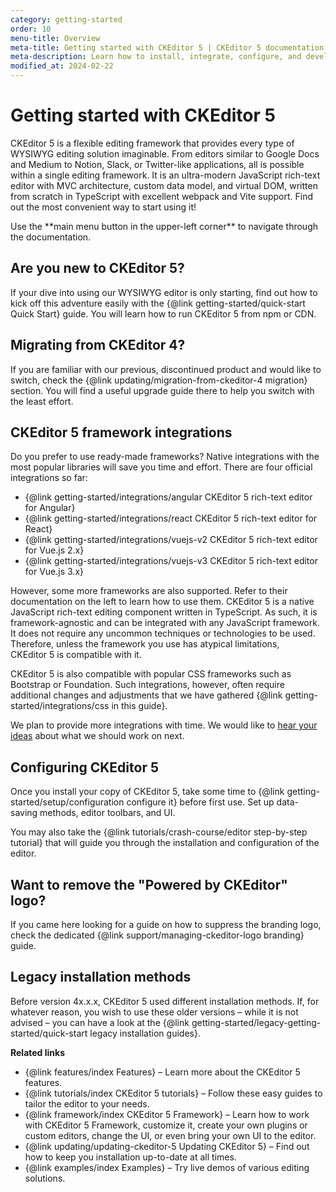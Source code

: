 ```yaml
---
category: getting-started
order: 10
menu-title: Overview
meta-title: Getting started with CKEditor 5 | CKEditor 5 documentation
meta-description: Learn how to install, integrate, configure, and develop CKEditor 5. Browse through the API documentation and online samples.
modified_at: 2024-02-22
---
```


# Getting started with CKEditor&nbsp;5

CKEditor&nbsp;5 is a flexible editing framework that provides every type of WYSIWYG editing solution imaginable. From editors similar to Google Docs and Medium to Notion, Slack, or Twitter-like applications, all is possible within a single editing framework. It is an ultra-modern JavaScript rich-text editor with MVC architecture, custom data model, and virtual DOM, written from scratch in TypeScript with excellent webpack and Vite support. Find out the most convenient way to start using it!

<span class="navigation-hint_mobile">
	<info-box>
		Use the **main menu button in the upper-left corner** to navigate through the documentation.
	</info-box>
</span>

## Are you new to CKEditor&nbsp;5?

If your dive into using our WYSIWYG editor is only starting, find out how to kick off this adventure easily with the {@link getting-started/quick-start Quick&nbsp;Start} guide. You will learn how to run CKEditor&nbsp;5 from npm or CDN.

## Migrating from CKEditor&nbsp;4?

If you are familiar with our previous, discontinued product and would like to switch, check the {@link updating/migration-from-ckeditor-4 migration} section. You will find a useful upgrade guide there to help you switch with the least effort.

## CKEditor&nbsp;5 framework integrations

Do you prefer to use ready-made frameworks? Native integrations with the most popular libraries will save you time and effort. There are four official integrations so far:

* {@link getting-started/integrations/angular CKEditor&nbsp;5 rich-text editor for Angular}
* {@link getting-started/integrations/react CKEditor&nbsp;5 rich-text editor for React}
* {@link getting-started/integrations/vuejs-v2 CKEditor&nbsp;5 rich-text editor for Vue.js 2.x}
* {@link getting-started/integrations/vuejs-v3 CKEditor&nbsp;5 rich-text editor for Vue.js 3.x}

However, some more frameworks are also supported. Refer to their documentation on the left to learn how to use them. CKEditor&nbsp;5 is a native JavaScript rich-text editing component written in TypeScript. As such, it is framework-agnostic and can be integrated with any JavaScript framework. It does not require any uncommon techniques or technologies to be used. Therefore, unless the framework you use has atypical limitations, CKEditor&nbsp;5 is compatible with it.

CKEditor&nbsp;5 is also compatible with popular CSS frameworks such as Bootstrap or Foundation. Such integrations, however, often require additional changes and adjustments that we have gathered {@link getting-started/integrations/css in this guide}.

We plan to provide more integrations with time. We would like to [hear your ideas](https://github.com/ckeditor/ckeditor5/issues/1002) about what we should work on next.

<!-- ### How do I use CKEditor&nbsp;5 if my framework does not have an official integration?

CKEditor&nbsp;5 should be compatible with your framework and initializing it usually requires a single method call. A tighter integration of CKEditor&nbsp;5 with your framework may require using an existing or writing a new adapter (integration layer) to communicate your framework with CKEditor&nbsp;5.

When checking how to integrate CKEditor&nbsp;5 with your framework, you can follow these steps:

* If no official integrations (listed above) are available, search for community-driven integrations. Most of them are available on [npm](https://www.npmjs.com/).
* If none exists, integrate CKEditor&nbsp;5 with your framework by yourself.

CKEditor&nbsp;5 offers {@link getting-started/legacy-getting-started/predefined-builds predefined builds} that expose a rich JavaScript API, which you can use to {@link getting-started/legacy-getting-started/editor-lifecycle#creating-an-editor-with-create create editors} and {@link getting-started/getting-and-setting-data#setting-the-editor-data-with-setdata control them}. -->

## Configuring CKEditor&nbsp;5

Once you install your copy of CKEditor&nbsp;5, take some time to {@link getting-started/setup/configuration configure it} before first use. Set up data-saving methods, editor toolbars, and UI.

You may also take the {@link tutorials/crash-course/editor step-by-step tutorial} that will guide you through the installation and configuration of the editor.

## Want to remove the "Powered by CKEditor" logo?

If you came here looking for a guide on how to suppress the branding logo, check the dedicated {@link support/managing-ckeditor-logo branding} guide.

## Legacy installation methods

Before version <!-- UPDATE to proper version -->4x.x.x, CKEditor&nbsp;5 used different installation methods. If, for whatever reason, you wish to use these older versions &ndash; while it is not advised &ndash; you can have a look at the {@link getting-started/legacy-getting-started/quick-start legacy installation guides}.

**Related links**

* {@link features/index Features} &ndash; Learn more about the CKEditor&nbsp;5 features.
* {@link tutorials/index CKEditor&nbsp;5 tutorials} &ndash; Follow these easy guides to tailor the editor to your needs.
* {@link framework/index CKEditor&nbsp;5 Framework} &ndash; Learn how to work with CKEditor&nbsp;5 Framework, customize it, create your own plugins or custom editors, change the UI, or even bring your own UI to the editor.
* {@link updating/updating-ckeditor-5 Updating CKEditor&nbsp;5} &ndash; Find out how to keep you installation up-to-date at all times.
* {@link examples/index Examples} &ndash; Try live demos of various editing solutions.
